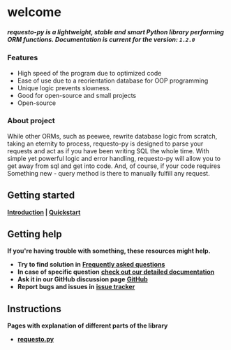 # welcome

##### requesto-py is a lightweight, stable and smart Python library performing ORM functions. Documentation is current for the version: ```1.2.0```



### Features

* High speed of the program due to optimized code
* Ease of use due to a reorientation database for OOP programming
* Unique logic prevents slowness.
* Good for open-source and small projects
* Open-source



### About project

While other ORMs, such as peewee, rewrite database logic from scratch, taking an eternity to process, requesto-py is designed
to parse your requests and act as if you have been writing SQL the whole time. With simple yet powerful logic and error
handling, requesto-py will allow you to get away from sql and get into code. And, of course, if your code requires 
Something new - query method is there to manually fulfill any request.


## Getting started

**[**Introduction**](start.md) | [**Quickstart**](quickstart.md)**


## Getting help

**If you're having trouble with something, these resources might help.**
* **Try to find solution in** [**Frequently asked questions**](faq.md)
* **In case of specific question** [**check out our detailed documentation**](manuals.md)
* **Ask it in our GitHub discussion page** [**GitHub**](https://github.com/SOLIDusr/requesto-py/issues/new)
* **Report bugs and issues in** [**issue tracker**](https://github.com/SOLIDusr/requesto-py/issues/new)


## Instructions
**<p>Pages with explanation of different parts of the library</p>**
* [**requesto.py**](manuals.md)

